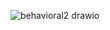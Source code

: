![behavioral2 drawio](https://user-images.githubusercontent.com/101514904/164945269-a4453a29-d632-47cd-8165-f4b6f62bdc8d.png)

